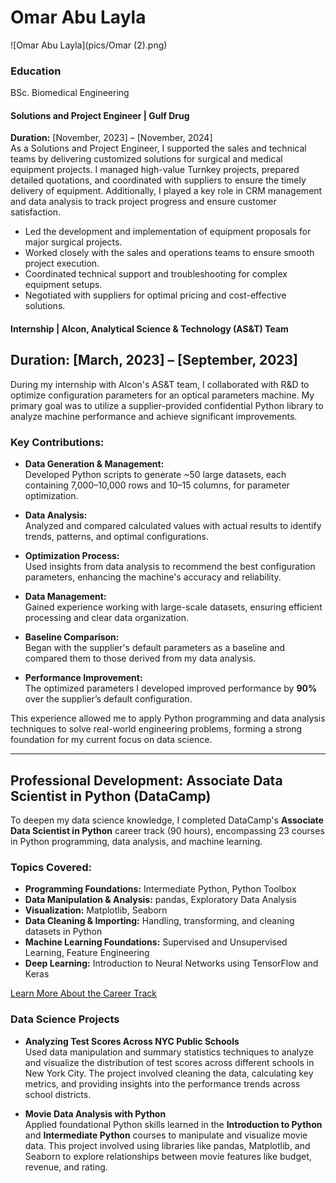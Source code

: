 # Omar Abu Layla
![Omar Abu Layla](pics/Omar (2).png)
### Education
BSc. Biomedical Engineering

#### Solutions and Project Engineer | Gulf Drug  
**Duration:** [November, 2023] – [November, 2024]  
As a Solutions and Project Engineer, I supported the sales and technical teams by delivering customized solutions for surgical and medical equipment projects. I managed high-value Turnkey projects, prepared detailed quotations, and coordinated with suppliers to ensure the timely delivery of equipment. Additionally, I played a key role in CRM management and data analysis to track project progress and ensure customer satisfaction.

- Led the development and implementation of equipment proposals for major surgical projects.
- Worked closely with the sales and operations teams to ensure smooth project execution.
- Coordinated technical support and troubleshooting for complex equipment setups.
- Negotiated with suppliers for optimal pricing and cost-effective solutions.

#### Internship | Alcon, Analytical Science & Technology (AS&T) Team  
**Duration:** [March, 2023] – [September, 2023]   
---

During my internship with Alcon's AS&T team, I collaborated with R&D to optimize configuration parameters for an optical parameters machine. My primary goal was to utilize a supplier-provided confidential Python library to analyze machine performance and achieve significant improvements.

### Key Contributions:
- **Data Generation & Management:**  
  Developed Python scripts to generate ~50 large datasets, each containing 7,000–10,000 rows and 10–15 columns, for parameter optimization.

- **Data Analysis:**  
  Analyzed and compared calculated values with actual results to identify trends, patterns, and optimal configurations.

- **Optimization Process:**  
  Used insights from data analysis to recommend the best configuration parameters, enhancing the machine's accuracy and reliability.

- **Data Management:**  
  Gained experience working with large-scale datasets, ensuring efficient processing and clear data organization.

- **Baseline Comparison:**  
  Began with the supplier's default parameters as a baseline and compared them to those derived from my data analysis.

- **Performance Improvement:**  
  The optimized parameters I developed improved performance by **90%** over the supplier’s default configuration.

This experience allowed me to apply Python programming and data analysis techniques to solve real-world engineering problems, forming a strong foundation for my current focus on data science.

---

## Professional Development: Associate Data Scientist in Python (DataCamp)  
To deepen my data science knowledge, I completed DataCamp's **Associate Data Scientist in Python** career track (90 hours), encompassing 23 courses in Python programming, data analysis, and machine learning.

### Topics Covered:
- **Programming Foundations:** Intermediate Python, Python Toolbox  
- **Data Manipulation & Analysis:** pandas, Exploratory Data Analysis  
- **Visualization:** Matplotlib, Seaborn  
- **Data Cleaning & Importing:** Handling, transforming, and cleaning datasets in Python  
- **Machine Learning Foundations:** Supervised and Unsupervised Learning, Feature Engineering  
- **Deep Learning:** Introduction to Neural Networks using TensorFlow and Keras

[Learn More About the Career Track](https://app.datacamp.com/learn/career-tracks/associate-data-scientist-in-python)

### Data Science Projects

- **Analyzing Test Scores Across NYC Public Schools**  
  Used data manipulation and summary statistics techniques to analyze and visualize the distribution of test scores across different schools in New York City. The project involved cleaning the data, calculating key metrics, and providing insights into the performance trends across school districts.

- **Movie Data Analysis with Python**  
  Applied foundational Python skills learned in the **Introduction to Python** and **Intermediate Python** courses to manipulate and visualize movie data. This project involved using libraries like pandas, Matplotlib, and Seaborn to explore relationships between movie features like budget, revenue, and rating.
